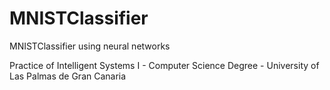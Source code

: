 # MNISTClassifier
MNISTClassifier using neural networks

Practice of Intelligent Systems I - Computer Science Degree - University of Las Palmas de Gran Canaria

